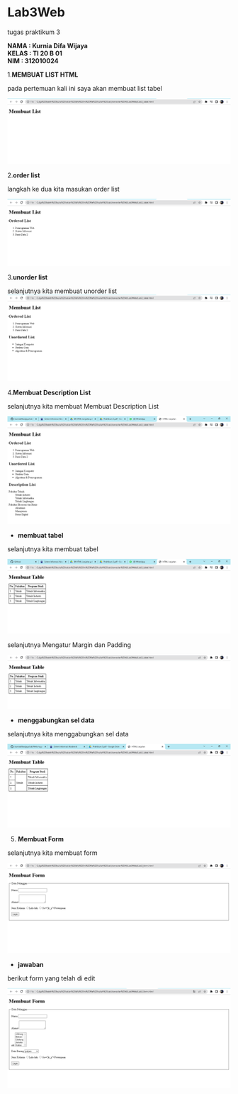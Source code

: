 # Lab3Web
tugas praktikum 3 

**NAMA : Kurnia Difa Wijaya**<br>
**KELAS : TI 20 B 01**<br>
**NIM : 312010024**

1.**MEMBUAT LIST HTML**

pada pertemuan kali ini saya akan membuat list tabel

![membuat list html](membuatlist1.PNG)

2.**order list**

langkah ke dua kita masukan order list

![order list](membuatlist2.PNG)

3.**unorder list**

selanjutnya kita membuat unorder list
![unorder list](membuatlist3.PNG)

4.**Membuat Description List**

selanjutnya kita membuat Membuat Description List

![Membuat Description List](membuatlist4.PNG)

* **membuat tabel**

selanjutnya kita membuat tabel

![membuat tabel](gambar2.PNG)

selanjutnya Mengatur Margin dan Padding

![Mengatur Margin dan Padding](gambar3.PNG)

* **menggabungkan sel data**

selanjutnya kita menggabungkan sel data

![menggabungkan sel data](gambar4.PNG)

5. **Membuat Form**

selanjutnya kita membuat form

![membuat form](gambar5.PNG)

* **jawaban**

berikut form yang telah di edit

![jawaban](gambar6.PNG)